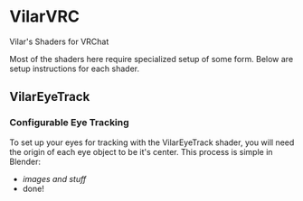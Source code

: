 # VilarVRC
Vilar's Shaders for VRChat

Most of the shaders here require specialized setup of some form. Below are setup instructions for each shader.

## VilarEyeTrack
### Configurable Eye Tracking

To set up your eyes for tracking with the VilarEyeTrack shader, you will need the origin of each eye object to be it's center. This process is simple in Blender:

* *images and stuff*
* done!
